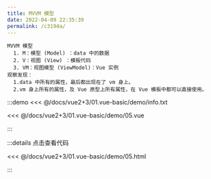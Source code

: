 ```yaml
---
title: MVVM 模型
date: 2022-04-09 22:35:39
permalink: /c3194a/
---
```


```
MVVM 模型
  1. M：模型 (Model) ：data 中的数据
  2. V：视图 (View) ：模板代码
  3. VM：视图模型 (ViewModel)：Vue 实例
观察发现：
  1.data 中所有的属性，最后都出现在了 vm 身上。
  2.vm 身上所有的属性，及 Vue 原型上所有属性，在 Vue 模板中都可以直接使用。
```

:::demo <<< @/docs/vue2+3/01.vue-basic/demo/info.txt

<<< @/docs/vue2+3/01.vue-basic/demo/05.vue

:::

:::details 点击查看代码

<<< @/docs/vue2+3/01.vue-basic/demo/05.html

:::
